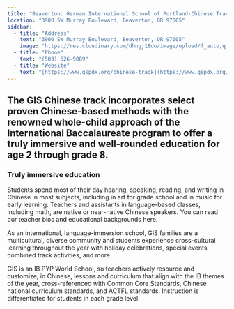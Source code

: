 ```yaml
---
title: "Beaverton: German International School of Portland-Chinese Track"
location: "3900 SW Murray Boulevard, Beaverton, OR 97005"
sidebar:
  - title: "Address"
    text: "3900 SW Murray Boulevard, Beaverton, OR 97005"
    image: "https://res.cloudinary.com/dhngj18do/image/upload/f_auto,q_auto/v1/images/activities/gspdx-logo"
  - title: "Phone"
    text: "(503) 626-9089"
  - title: "Website"
    text: "[https://www.gspdx.org/chinese-track](https://www.gspdx.org/chinese-track)"
---
```


## The GIS Chinese track incorporates select proven Chinese-based methods with the renowned whole-child approach of the International Baccalaureate program to offer a truly immersive and well-rounded education for age 2 through grade 8.

### Truly immersive education

Students spend most of their day hearing, speaking, reading, and writing in Chinese in most subjects, including in art for grade school and in music for early learning. Teachers and assistants in language-based classes, including math, are native or near-native Chinese speakers. You can read our teacher bios and educational backgrounds here.

As an international, language-immersion school, GIS families are a multicultural, diverse community and students experience cross-cultural learning throughout the year with holiday celebrations, special events, combined track activities, and more.

GIS is an IB PYP World School, so teachers actively resource and customize, in Chinese, lessons and curriculum that align with the IB themes of the year, cross-referenced with Common Core Standards, Chinese national curriculum standards, and ACTFL standards. Instruction is differentiated for students in each grade level.
